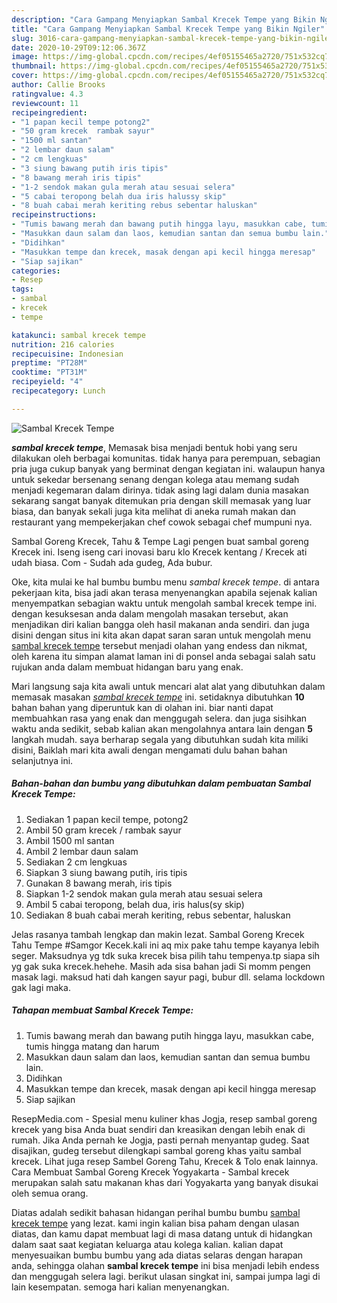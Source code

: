 ```yaml
---
description: "Cara Gampang Menyiapkan Sambal Krecek Tempe yang Bikin Ngiler"
title: "Cara Gampang Menyiapkan Sambal Krecek Tempe yang Bikin Ngiler"
slug: 3016-cara-gampang-menyiapkan-sambal-krecek-tempe-yang-bikin-ngiler
date: 2020-10-29T09:12:06.367Z
image: https://img-global.cpcdn.com/recipes/4ef05155465a2720/751x532cq70/sambal-krecek-tempe-foto-resep-utama.jpg
thumbnail: https://img-global.cpcdn.com/recipes/4ef05155465a2720/751x532cq70/sambal-krecek-tempe-foto-resep-utama.jpg
cover: https://img-global.cpcdn.com/recipes/4ef05155465a2720/751x532cq70/sambal-krecek-tempe-foto-resep-utama.jpg
author: Callie Brooks
ratingvalue: 4.3
reviewcount: 11
recipeingredient:
- "1 papan kecil tempe potong2"
- "50 gram krecek  rambak sayur"
- "1500 ml santan"
- "2 lembar daun salam"
- "2 cm lengkuas"
- "3 siung bawang putih iris tipis"
- "8 bawang merah iris tipis"
- "1-2 sendok makan gula merah atau sesuai selera"
- "5 cabai teropong belah dua iris halussy skip"
- "8 buah cabai merah keriting rebus sebentar haluskan"
recipeinstructions:
- "Tumis bawang merah dan bawang putih hingga layu, masukkan cabe, tumis hingga matang dan harum"
- "Masukkan daun salam dan laos, kemudian santan dan semua bumbu lain."
- "Didihkan"
- "Masukkan tempe dan krecek, masak dengan api kecil hingga meresap"
- "Siap sajikan"
categories:
- Resep
tags:
- sambal
- krecek
- tempe

katakunci: sambal krecek tempe 
nutrition: 216 calories
recipecuisine: Indonesian
preptime: "PT28M"
cooktime: "PT31M"
recipeyield: "4"
recipecategory: Lunch

---
```



![Sambal Krecek Tempe](https://img-global.cpcdn.com/recipes/4ef05155465a2720/751x532cq70/sambal-krecek-tempe-foto-resep-utama.jpg)

<b><i>sambal krecek tempe</i></b>, Memasak bisa menjadi bentuk hobi yang seru dilakukan oleh berbagai komunitas. tidak hanya para perempuan, sebagian pria juga cukup banyak yang berminat dengan kegiatan ini. walaupun hanya untuk sekedar bersenang senang dengan kolega atau memang sudah menjadi kegemaran dalam dirinya. tidak asing lagi dalam dunia masakan sekarang sangat banyak ditemukan pria dengan skill memasak yang luar biasa, dan banyak sekali juga kita melihat di aneka rumah makan dan restaurant yang mempekerjakan chef cowok sebagai chef mumpuni nya.

Sambal Goreng Krecek, Tahu &amp; Tempe Lagi pengen buat sambal goreng Krecek ini. Iseng iseng cari inovasi baru klo Krecek kentang / Krecek ati udah biasa. Com - Sudah ada gudeg, Ada bubur.

Oke, kita mulai ke hal bumbu bumbu menu <i>sambal krecek tempe</i>. di antara pekerjaan kita, bisa jadi akan terasa menyenangkan apabila sejenak kalian menyempatkan sebagian waktu untuk mengolah sambal krecek tempe ini. dengan kesuksesan anda dalam mengolah masakan tersebut, akan menjadikan diri kalian bangga oleh hasil makanan anda sendiri. dan juga disini dengan situs ini kita akan dapat saran saran untuk mengolah menu <u>sambal krecek tempe</u> tersebut menjadi olahan yang endess dan nikmat, oleh karena itu simpan alamat laman ini di ponsel anda sebagai salah satu rujukan anda dalam membuat hidangan baru yang enak.


Mari langsung saja kita awali untuk mencari alat alat yang dibutuhkan dalam memasak masakan <u><i>sambal krecek tempe</i></u> ini. setidaknya dibutuhkan <b>10</b> bahan bahan yang diperuntuk kan di olahan ini. biar nanti dapat membuahkan rasa yang enak dan menggugah selera. dan juga sisihkan waktu anda sedikit, sebab kalian akan mengolahnya antara lain dengan <b>5</b> langkah mudah. saya berharap segala yang dibutuhkan sudah kita miliki disini, Baiklah mari kita awali dengan mengamati dulu bahan bahan selanjutnya ini.

<!--inarticleads1-->

##### Bahan-bahan dan bumbu yang dibutuhkan dalam pembuatan Sambal Krecek Tempe:

1. Sediakan 1 papan kecil tempe, potong2
1. Ambil 50 gram krecek / rambak sayur
1. Ambil 1500 ml santan
1. Ambil 2 lembar daun salam
1. Sediakan 2 cm lengkuas
1. Siapkan 3 siung bawang putih, iris tipis
1. Gunakan 8 bawang merah, iris tipis
1. Siapkan 1-2 sendok makan gula merah atau sesuai selera
1. Ambil 5 cabai teropong, belah dua, iris halus(sy skip)
1. Sediakan 8 buah cabai merah keriting, rebus sebentar, haluskan


Jelas rasanya tambah lengkap dan makin lezat. Sambal Goreng Krecek Tahu Tempe #Samgor Kecek.kali ini aq mix pake tahu tempe kayanya lebih seger. Maksudnya yg tdk suka krecek bisa pilih tahu tempenya.tp siapa sih yg gak suka krecek.hehehe. Masih ada sisa bahan jadi Si momm pengen masak lagi. maksud hati dah kangen sayur pagi, bubur dll. selama lockdown gak lagi maka. 

<!--inarticleads2-->

##### Tahapan membuat Sambal Krecek Tempe:

1. Tumis bawang merah dan bawang putih hingga layu, masukkan cabe, tumis hingga matang dan harum
1. Masukkan daun salam dan laos, kemudian santan dan semua bumbu lain.
1. Didihkan
1. Masukkan tempe dan krecek, masak dengan api kecil hingga meresap
1. Siap sajikan


ResepMedia.com - Spesial menu kuliner khas Jogja, resep sambal goreng krecek yang bisa Anda buat sendiri dan kreasikan dengan lebih enak di rumah. Jika Anda pernah ke Jogja, pasti pernah menyantap gudeg. Saat disajikan, gudeg tersebut dilengkapi sambal goreng khas yaitu sambal krecek. Lihat juga resep Sambel Goreng Tahu, Krecek &amp; Tolo enak lainnya. Cara Membuat Sambal Goreng Krecek Yogyakarta - Sambal krecek merupakan salah satu makanan khas dari Yogyakarta yang banyak disukai oleh semua orang. 

Diatas adalah sedikit bahasan hidangan perihal bumbu bumbu <u>sambal krecek tempe</u> yang lezat. kami ingin kalian bisa paham dengan ulasan diatas, dan kamu dapat membuat lagi di masa datang untuk di hidangkan dalam saat saat kegiatan keluarga atau kolega kalian. kalian dapat menyesuaikan bumbu bumbu yang ada diatas selaras dengan harapan anda, sehingga olahan <b>sambal krecek tempe</b> ini bisa menjadi lebih endess dan menggugah selera lagi. berikut ulasan singkat ini, sampai jumpa lagi di lain kesempatan. semoga hari kalian menyenangkan.
